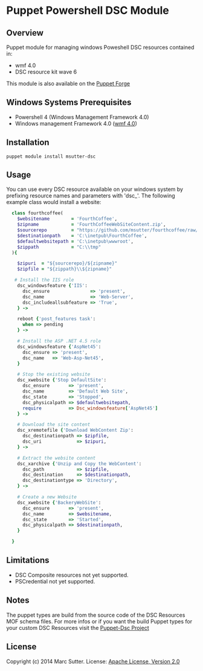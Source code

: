 Puppet Powershell DSC Module
============================

## Overview
Puppet module for managing windows Poweshell DSC resources contained in:
- wmf 4.0
- DSC resource kit wave 6

This module is also available on the [Puppet Forge](https://forge.puppetlabs.com/msutter/dsc)

## Windows Systems Prerequisites
 - Powershell 4 (Windows Management Framework 4.0)
 - Windows management Framework 4.0 ([wmf 4.0](http://www.microsoft.com/en-us/download/details.aspx?id=40855))

## Installation
    puppet module install msutter-dsc

## Usage
You can use every DSC resource available on your windows system by prefixing resource names and parameters with 'dsc_'.
The following example class would install a website:

```ruby
  class fourthcoffee(
    $websitename        = 'FourthCoffee',
    $zipname            = 'FourthCoffeeWebSiteContent.zip',
    $sourcerepo         = "https://github.com/msutter/fourthcoffee/raw/master",
    $destinationpath    = 'C:\inetpub\FourthCoffee',
    $defaultwebsitepath = 'C:\inetpub\wwwroot',
    $zippath            = "C:\\tmp"
  ){

    $zipuri  = "${sourcerepo}/${zipname}"
    $zipfile = "${zippath}\\${zipname}"

   # Install the IIS role
    dsc_windowsfeature {'IIS':
      dsc_ensure               => 'present',
      dsc_name                 => 'Web-Server',
      dsc_includeallsubfeature => 'True',
    } ->

    reboot {'post_features task':
      when => pending
    } ->

    # Install the ASP .NET 4.5 role
    dsc_windowsfeature {'AspNet45':
      dsc_ensure => 'present',
      dsc_name   => 'Web-Asp-Net45',
    }

    # Stop the existing website
    dsc_xwebsite {'Stop DefaultSite':
      dsc_ensure       => 'present',
      dsc_name         => 'Default Web Site',
      dsc_state        => 'Stopped',
      dsc_physicalpath => $defaultwebsitepath,
      require          => Dsc_windowsfeature['AspNet45']
    } ->

    # Download the site content
    dsc_xremotefile {'Download WebContent Zip':
      dsc_destinationpath => $zipfile,
      dsc_uri             => $zipuri,
    } ->

    # Extract the website content 
    dsc_xarchive {'Unzip and Copy the WebContent':
      dsc_path            => $zipfile,
      dsc_destination     => $destinationpath,
      dsc_destinationtype => 'Directory',
    } ->

    # Create a new Website
    dsc_xwebsite {'BackeryWebSite':
      dsc_ensure       => 'present',
      dsc_name         => $websitename,
      dsc_state        => 'Started',
      dsc_physicalpath => $destinationpath,
    }

  }
```

## Limitations
- DSC Composite resources not yet supported.
- PSCredential not yet supported.

## Notes
The puppet types are build from the source code of the DSC Resources MOF schema files.
For more infos or if you want the build Puppet types for your custom DSC Resources visit the [Puppet-Dsc Project](https://github.com/msutter/puppet-dsc)

## License
Copyright (c) 2014 Marc Sutter.
License: [Apache License, Version 2.0](https://raw.githubusercontent.com/msutter/puppet-dsc/forge/LICENSE)